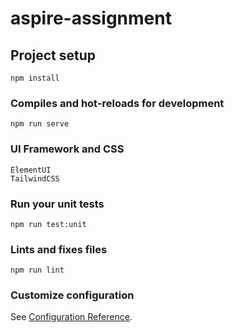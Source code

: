 # aspire-assignment

## Project setup
```
npm install
```

### Compiles and hot-reloads for development
```
npm run serve
```

### UI Framework and CSS
```
ElementUI
TailwindCSS
```

### Run your unit tests
```
npm run test:unit
```

### Lints and fixes files
```
npm run lint
```

### Customize configuration
See [Configuration Reference](https://cli.vuejs.org/config/).
